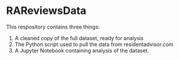 # RAReviewsData

This respository contains three things:

1) A cleaned copy of the full dataset, ready for analysis
2) The Python script used to pull the data from residentadvisor.com
3) A Jupyter Notebook containing analysis of the dataset.

